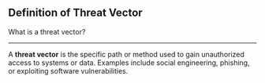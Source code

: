 ## Definition of Threat Vector

What is a threat vector?

---

A **threat vector** is the specific path or method used to gain unauthorized access to systems or data.
Examples include social engineering, phishing, or exploiting software vulnerabilities.

